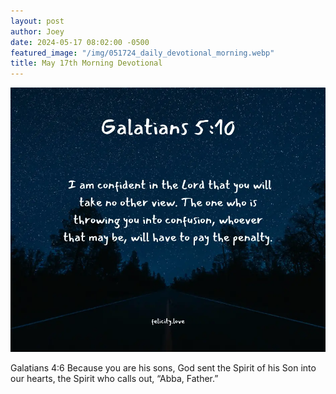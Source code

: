 ```yaml
---
layout: post
author: Joey
date: 2024-05-17 08:02:00 -0500
featured_image: "/img/051724_daily_devotional_morning.webp"
title: May 17th Morning Devotional
---
```


[![May 17th 2024 - Morning Devotional](/img/051624_daily_devotional_morning.webp)](/img/051724_daily_devotional_morning.webp)

Galatians 4:6
Because you are his sons, God sent the Spirit of his Son into our hearts, the Spirit who calls out, “Abba, Father.”
